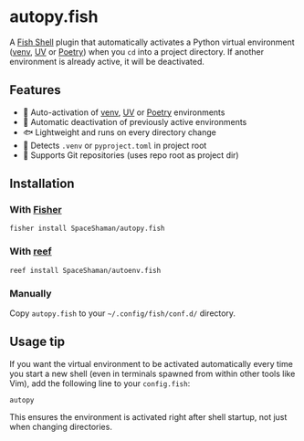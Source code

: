 # autopy.fish

A [Fish Shell](https://fishshell.com/) plugin that automatically activates a Python virtual environment ([venv](https://docs.python.org/3/library/venv.html), [UV](https://docs.astral.sh/uv/) or [Poetry](https://python-poetry.org/)) when you `cd` into a project directory. If another environment is already active, it will be deactivated.

## Features

- 🔁 Auto-activation of [venv](https://docs.python.org/3/library/venv.html), [UV](https://docs.astral.sh/uv/) or [Poetry](https://python-poetry.org/) environments
- 🔻 Automatic deactivation of previously active environments
- 🐟 Lightweight and runs on every directory change
- 🧠 Detects `.venv` or `pyproject.toml` in project root
- 🐙 Supports Git repositories (uses repo root as project dir)

## Installation

### With [Fisher](https://github.com/jorgebucaran/fisher)

```fish
fisher install SpaceShaman/autopy.fish
```

### With [reef](https://github.com/danielb2/reef)

```fish
reef install SpaceShaman/autoenv.fish
```

### Manually

Copy `autopy.fish` to your `~/.config/fish/conf.d/` directory.

## Usage tip

If you want the virtual environment to be activated automatically every time you start a new shell (even in terminals spawned from within other tools like Vim), add the following line to your `config.fish`:

```fish
autopy
```

This ensures the environment is activated right after shell startup, not just when changing directories.

